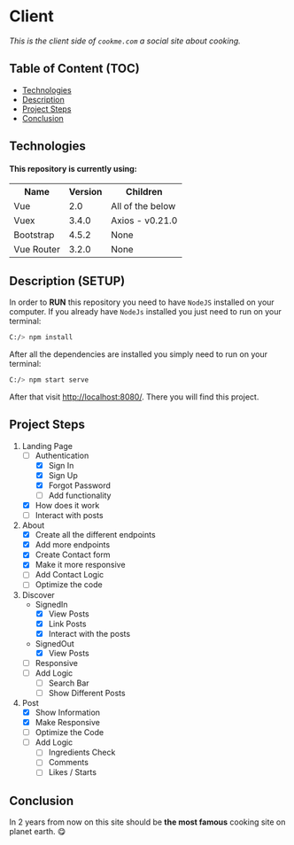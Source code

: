 # Client

*This is the client side of `cookme.com` a social site about cooking.*

## Table of Content (TOC)

- [Technologies](#technologies)
- [Description](#description-setup)
- [Project Steps](#project-steps)
- [Conclusion](#conclusion)

## Technologies

#### This repository is currently using:

<table>
  <tr>
    <th>Name</th>
    <th>Version</th>
    <th>Children</th>
  </tr>
  <tr>
    <td>Vue</td>
    <td>2.0</td>
    <td>All of the below</td>
  </tr>
  <tr>
    <td>Vuex</td>
    <td>3.4.0</td>
    <td>Axios - v0.21.0</td>
  </tr>
  <tr>
    <td>Bootstrap</td>
    <td>4.5.2</td>
    <td>None</td>
  </tr>
  <tr>
    <td>Vue Router</td>
    <td>3.2.0</td>
    <td>None</td>
  </tr>
</table>

## Description (SETUP)

In order to **RUN** this repository you need to have `NodeJS` installed on your computer. If you already have `NodeJs` installed you just need to run on your terminal:

```bash
C:/> npm install
```

After all the dependencies are installed you simply need to run on your terminal:

```bash
C:/> npm start serve
```

After that visit [http://localhost:8080/](http://localhost:8080/). There you will find this project.

## Project Steps

1. Landing Page
    - [ ] Authentication
        - [x] Sign In
        - [x] Sign Up
        - [x] Forgot Password
        - [ ] Add functionality
    - [x] How does it work
    - [ ] Interact with posts
2. About
    - [x] Create all the different endpoints
    - [x] Add more endpoints
    - [x] Create Contact form
    - [x] Make it more responsive
    - [ ] Add Contact Logic
    - [ ] Optimize the code
3. Discover
    -  SignedIn
        - [x] View Posts
        - [x] Link Posts
        - [x] Interact with the posts
    - SignedOut
        - [x] View Posts
    - [ ] Responsive
    - [ ] Add Logic
        - [ ] Search Bar
        - [ ] Show Different Posts
4. Post
    - [x] Show Information
    - [x] Make Responsive
    - [ ] Optimize the Code
    - [ ] Add Logic
        - [ ] Ingredients Check
        - [ ] Comments
        - [ ] Likes / Starts

## Conclusion

In 2 years from now on this site should be **the most famous** cooking site on planet earth. 😋
